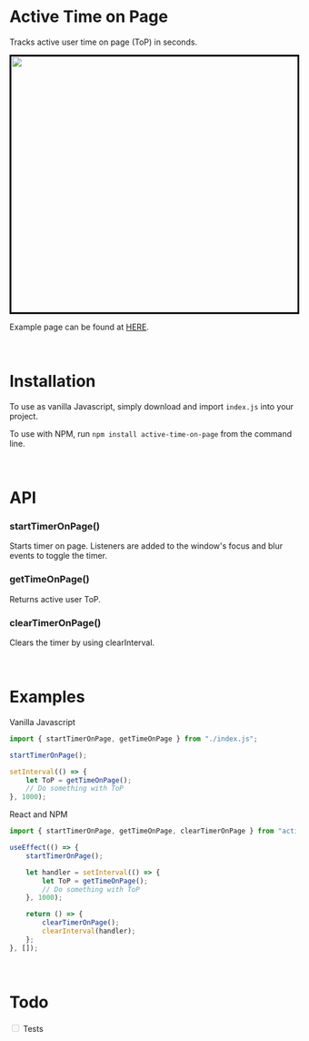 # Active Time on Page

Tracks active user time on page (ToP) in seconds.

<img src="./example.gif" style="border: 3px solid black" width="800" height="450" />

Example page can be found at [HERE](https://bhsz.me/AToP-example.html).

<br/>

# Installation

To use as vanilla Javascript, simply download and import `index.js` into your project.

To use with NPM, run `npm install active-time-on-page` from the command line.

<br/>

# API

### startTimerOnPage()

Starts timer on page. Listeners are added to the window's focus and blur events to toggle the timer.

### getTimeOnPage()

Returns active user ToP.

### clearTimerOnPage()

Clears the timer by using clearInterval.

<br/>

# Examples

Vanilla Javascript

```javascript
import { startTimerOnPage, getTimeOnPage } from "./index.js";

startTimerOnPage();

setInterval(() => {
	let ToP = getTimeOnPage();
	// Do something with ToP
}, 1000);
```

React and NPM

```javascript
import { startTimerOnPage, getTimeOnPage, clearTimerOnPage } from "active-time-on-page";

useEffect(() => {
	startTimerOnPage();

	let handler = setInterval(() => {
		let ToP = getTimeOnPage();
		// Do something with ToP
	}, 1000);

	return () => {
		clearTimerOnPage();
		clearInterval(handler);
	};
}, []);
```

<br/>

# Todo

<input type="checkbox" disabled /> Tests
